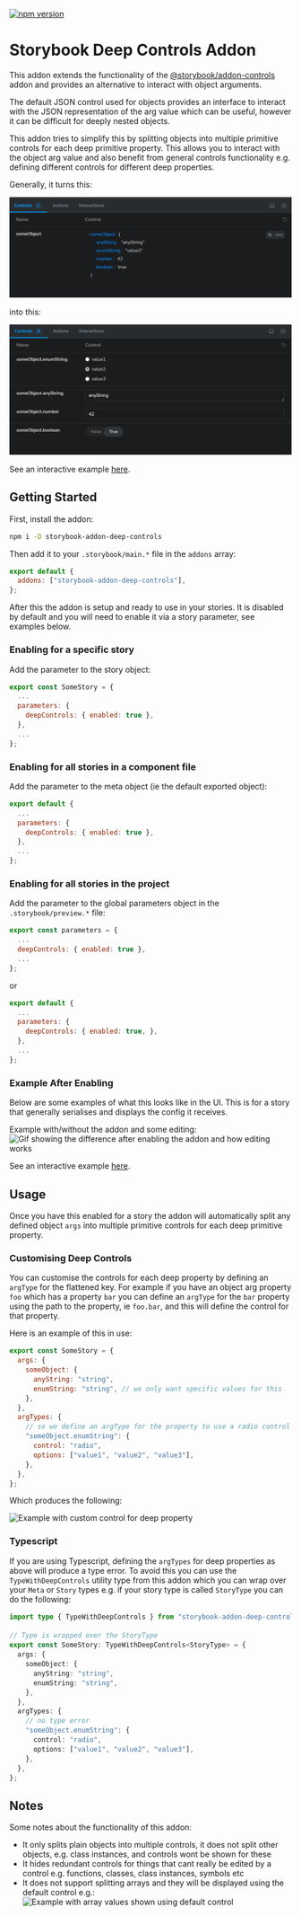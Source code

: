 [![npm version](https://img.shields.io/npm/v/storybook-addon-deep-controls.svg)](https://www.npmjs.com/package/storybook-addon-deep-controls)

# Storybook Deep Controls Addon

This addon extends the functionality of the [@storybook/addon-controls](https://storybook.js.org/docs/react/essentials/controls) addon and provides an alternative to interact with object arguments.

The default JSON control used for objects provides an interface to interact with the JSON representation of the arg value which can be useful, however it can be difficult for deeply nested objects.

This addon tries to simplify this by splitting objects into multiple primitive controls for each deep primitive property. This allows you to interact with the object arg value and also benefit from general controls functionality e.g. defining different controls for different deep properties.

Generally, it turns this:

![Basic example of nested args object without addon](https://raw.githubusercontent.com/eliasm307/storybook-addon-deep-controls/HEAD/public/media/simple-example-without-addon.png)

into this:

![Basic example of nested args object with addon](https://raw.githubusercontent.com/eliasm307/storybook-addon-deep-controls/HEAD/public/media/simple-example-with-addon.png)

See an interactive example [here](https://storybook-addon-deep-controls-example.netlify.app/?path=/story/stories-dev--enabled).

## Getting Started

First, install the addon:

```sh
npm i -D storybook-addon-deep-controls
```

Then add it to your `.storybook/main.*` file in the `addons` array:

```js
export default {
  addons: ["storybook-addon-deep-controls"],
};
```

After this the addon is setup and ready to use in your stories. It is disabled by default and you will need to enable it via a story parameter, see examples below.

### Enabling for a specific story

Add the parameter to the story object:

```js
export const SomeStory = {
  ...
  parameters: {
    deepControls: { enabled: true },
  },
  ...
};
```

### Enabling for all stories in a component file

Add the parameter to the meta object (ie the default exported object):

```js
export default {
  ...
  parameters: {
    deepControls: { enabled: true },
  },
  ...
};
```

### Enabling for all stories in the project

Add the parameter to the global parameters object in the `.storybook/preview.*` file:

```js
export const parameters = {
  ...
  deepControls: { enabled: true },
  ...
};
```

or

```js
export default {
  ...
  parameters: {
    deepControls: { enabled: true, },
  },
  ...
};
```

### Example After Enabling

Below are some examples of what this looks like in the UI. This is for a story that generally serialises and displays the config it receives.

Example with/without the addon and some editing:
![Gif showing the difference after enabling the addon and how editing works](https://raw.githubusercontent.com/eliasm307/storybook-addon-deep-controls/HEAD/public/media/complex-example.gif)

See an interactive example [here](https://storybook-addon-deep-controls-example.netlify.app/?path=/story/stories-dev--enabled).

## Usage

Once you have this enabled for a story the addon will automatically split any defined object `args` into multiple primitive controls for each deep primitive property.

### Customising Deep Controls

You can customise the controls for each deep property by defining an `argType` for the flattened key. For example if you have an object arg property `foo` which has a property `bar` you can define an `argType` for the `bar` property using the path to the property, ie `foo.bar`, and this will define the control for that property.

Here is an example of this in use:

```js
export const SomeStory = {
  args: {
    someObject: {
      anyString: "string",
      enumString: "string", // we only want specific values for this
    },
  },
  argTypes: {
    // so we define an argType for the property to use a radio control with specific values
    "someObject.enumString": {
      control: "radio",
      options: ["value1", "value2", "value3"],
    },
  },
};
```

Which produces the following:

![Example with custom control for deep property](https://raw.githubusercontent.com/eliasm307/storybook-addon-deep-controls/HEAD/public/media/simple-example-with-custom-control.png)

### Typescript

If you are using Typescript, defining the `argTypes` for deep properties as above will produce a type error. To avoid this you can use the `TypeWithDeepControls` utility type from this addon which you can wrap over your `Meta` or `Story` types e.g. if your story type is called `StoryType` you can do the following:

```ts
import type { TypeWithDeepControls } from "storybook-addon-deep-controls";

// Type is wrapped over the StoryType
export const SomeStory: TypeWithDeepControls<StoryType> = {
  args: {
    someObject: {
      anyString: "string",
      enumString: "string",
    },
  },
  argTypes: {
    // no type error
    "someObject.enumString": {
      control: "radio",
      options: ["value1", "value2", "value3"],
    },
  },
};
```

## Notes

Some notes about the functionality of this addon:

- It only splits plain objects into multiple controls, it does not split other objects, e.g. class instances, and controls wont be shown for these
- It hides redundant controls for things that cant really be edited by a control e.g. functions, classes, class instances, symbols etc
- It does not support splitting arrays and they will be displayed using the default control e.g.:
  ![Example with array values shown using default control](https://raw.githubusercontent.com/eliasm307/storybook-addon-deep-controls/HEAD/public/media/example-with-arrays.png)
